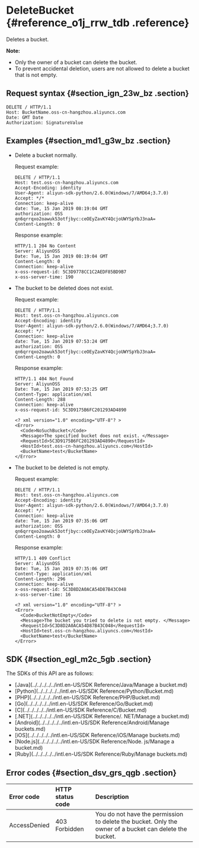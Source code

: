 # DeleteBucket {#reference_o1j_rrw_tdb .reference}

Deletes a bucket.

**Note:** 

-   Only the owner of a bucket can delete the bucket.
-   To prevent accidental deletion, users are not allowed to delete a bucket that is not empty.

## Request syntax {#section_ign_23w_bz .section}

```
DELETE / HTTP/1.1
Host: BucketName.oss-cn-hangzhou.aliyuncs.com
Date: GMT Date
Authorization: SignatureValue
```

## Examples {#section_md1_g3w_bz .section}

-   Delete a bucket normally.

    Request example:

    ```
    DELETE / HTTP/1.1
    Host: test.oss-cn-hangzhou.aliyuncs.com
    Accept-Encoding: identity
    User-Agent: aliyun-sdk-python/2.6.0(Windows/7/AMD64;3.7.0)
    Accept: */*
    Connection: keep-alive
    date: Tue, 15 Jan 2019 08:19:04 GMT
    authorization: OSS qn6qrrqxo2oawuk53otfjbyc:ceOEyZavKY4QcjoUWYSpYbJ3naA=
    Content-Length: 0
    ```

    Response example:

    ```
    HTTP/1.1 204 No Content
    Server: AliyunOSS
    Date: Tue, 15 Jan 2019 08:19:04 GMT
    Content-Length: 0
    Connection: keep-alive
    x-oss-request-id: 5C3D9778CC1C2AEDF85BD9B7
    x-oss-server-time: 190
    ```

-   The bucket to be deleted does not exist.

    Request example:

    ```
    DELETE / HTTP/1.1
    Host: test.oss-cn-hangzhou.aliyuncs.com
    Accept-Encoding: identity
    User-Agent: aliyun-sdk-python/2.6.0(Windows/7/AMD64;3.7.0)
    Accept: */*
    Connection: keep-alive
    date: Tue, 15 Jan 2019 07:53:24 GMT
    authorization: OSS qn6qrrqxo2oawuk53otfjbyc:ceOEyZavKY4QcjoUWYSpYbJ3naA=
    Content-Length: 0
    ```

    Response example:

    ```
    HTTP/1.1 404 Not Found
    Server: AliyunOSS
    Date: Tue, 15 Jan 2019 07:53:25 GMT
    Content-Type: application/xml
    Content-Length: 288
    Connection: keep-alive
    x-oss-request-id: 5C3D9175B6FC201293AD4890
    
    <? xml version="1.0" encoding="UTF-8"? >
    <Error>
      <Code>NoSuchBucket</Code> 
      <Message>The specified bucket does not exist. </Message> 
      <RequestId>5C3D9175B6FC201293AD4890</RequestId>
      <HostId>test.oss-cn-hangzhou.aliyuncs.com</HostId>
      <BucketName>test</BucketName>
    </Error>
    ```

-   The bucket to be deleted is not empty.

    Request example:

    ```
    DELETE / HTTP/1.1
    Host: test.oss-cn-hangzhou.aliyuncs.com
    Accept-Encoding: identity
    User-Agent: aliyun-sdk-python/2.6.0(Windows/7/AMD64;3.7.0)
    Accept: */*
    Connection: keep-alive
    date: Tue, 15 Jan 2019 07:35:06 GMT
    authorization: OSS qn6qrrqxo2oawuk53otfjbyc:ceOEyZavKY4QcjoUWYSpYbJ3naA=
    Content-Length: 0
    ```

    Response example:

    ```
    HTTP/1.1 409 Conflict
    Server: AliyunOSS
    Date: Tue, 15 Jan 2019 07:35:06 GMT
    Content-Type: application/xml
    Content-Length: 296
    Connection: keep-alive
    x-oss-request-id: 5C3D8D2A0ACA54D87B43C048
    x-oss-server-time: 16
    
    <? xml version="1.0" encoding="UTF-8"? >
    <Error>
      <Code>BucketNotEmpty</Code>
      <Message>The bucket you tried to delete is not empty. </Message>
      <RequestId>5C3D8D2A0ACA54D87B43C048</RequestId>
      <HostId>test.oss-cn-hangzhou.aliyuncs.com</HostId>
      <BucketName>test</BucketName>
    </Error>
    ```


## SDK {#section_egl_m2c_5gb .section}

The SDKs of this API are as follows:

-   [Java](../../../../../intl.en-US/SDK Reference/Java/Manage a bucket.md)
-   [Python](../../../../../intl.en-US/SDK Reference/Python/Bucket.md)
-   [PHP](../../../../../intl.en-US/SDK Reference/PHP/Bucket.md)
-   [Go](../../../../../intl.en-US/SDK Reference/Go/Bucket.md)
-   [C](../../../../../intl.en-US/SDK Reference/C/Bucket.md)
-   [.NET](../../../../../intl.en-US/SDK Reference/. NET/Manage a bucket.md)
-   [Android](../../../../../intl.en-US/SDK Reference/Android/Manage buckets.md)
-   [iOS](../../../../../intl.en-US/SDK Reference/iOS/Manage buckets.md)
-   [Node.js](../../../../../intl.en-US/SDK Reference/Node. js/Manage a bucket.md)
-   [Ruby](../../../../../intl.en-US/SDK Reference/Ruby/Manage buckets.md)

## Error codes {#section_dsv_grs_qgb .section}

|Error code|HTTP status code|Description|
|:---------|:---------------|:----------|
|AccessDenied|403 Forbidden|You do not have the permission to delete the bucket. Only the owner of a bucket can delete the bucket.|

